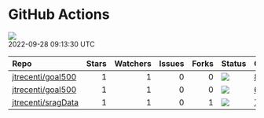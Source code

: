 GitHub Actions
================

![](https://github.com/jtrecenti/status/workflows/Render%20Status/badge.svg)  
2022-09-28 09:13:30 UTC

| Repo                                                        | Stars | Watchers | Issues | Forks | Status                                                                                                                                      | Commit                                                                                                                                                                  |
| :---------------------------------------------------------- | ----: | -------: | -----: | ----: | :------------------------------------------------------------------------------------------------------------------------------------------ | :---------------------------------------------------------------------------------------------------------------------------------------------------------------------- |
| [jtrecenti/goal500](https://github.com/jtrecenti/goal500)   |     1 |        1 |      0 |     0 | [![](https://github.com/jtrecenti/goal500/workflows/R-CMD-check/badge.svg)](https://github.com/jtrecenti/goal500/actions/runs/1778279287)   | <a href="https://github.com/jtrecenti/goal500/commit/849e75356b827afca837ff8a033208a9b129a526" title="Merge branch 'master' of github.com:jtrecenti/goal500">849e75</a> |
| [jtrecenti/goal500](https://github.com/jtrecenti/goal500)   |     1 |        1 |      0 |     0 | [![](https://github.com/jtrecenti/goal500/workflows/update-readme/badge.svg)](https://github.com/jtrecenti/goal500/actions/runs/3124474302) | <a href="https://github.com/jtrecenti/goal500/commit/65d4adb15274f9bcd37105bc6afa86ef68a8c75f" title="Update data">65d4ad</a>                                           |
| [jtrecenti/sragData](https://github.com/jtrecenti/sragData) |     1 |        1 |      0 |     1 | [![](https://github.com/jtrecenti/sragData/workflows/update-data/badge.svg)](https://github.com/jtrecenti/sragData/actions/runs/2547090343) | <a href="https://github.com/jtrecenti/sragData/commit/7dc963de44bd4aaa69351c39f5498fb74025f446" title="Update data">7dc963</a>                                          |
